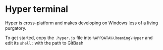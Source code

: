 # Hyper terminal

Hyper is cross-platform and makes developing on Windows less of a living purgatory.

To get started, copy the `.hyper.js` file into `%APPDATA%\Roaming\Hyper` and edit its `shell:` with the path to GitBash 

